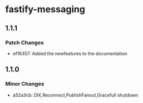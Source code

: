 # fastify-messaging

## 1.1.1

### Patch Changes

- ef16357: Added the newfeatures to the documentation

## 1.1.0

### Minor Changes

- a52a3cb: DlX,Reconnect,PublishFanout,Gracefull shutdown
